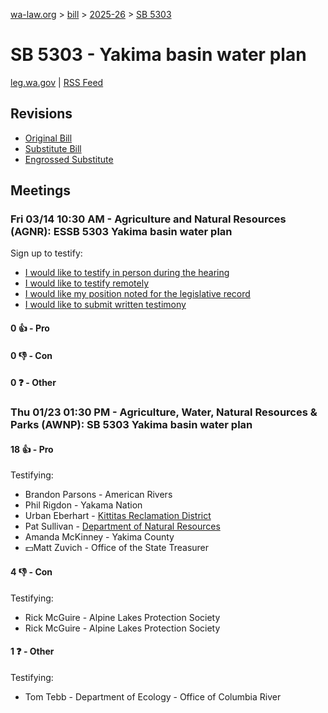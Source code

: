 [wa-law.org](/) > [bill](/bill/) > [2025-26](/bill/2025-26/) > [SB 5303](/bill/2025-26/sb/5303/)

# SB 5303 - Yakima basin water plan
[leg.wa.gov](https://app.leg.wa.gov/billsummary?BillNumber=5303&Year=2025&Initiative=false) | [RSS Feed](./rss.xml)

## Revisions
* [Original Bill](1/)
* [Substitute Bill](S/)
* [Engrossed Substitute](S.E/)

## Meetings
### Fri 03/14 10:30 AM - Agriculture and Natural Resources (AGNR): ESSB 5303 Yakima basin water plan
Sign up to testify:
* [I would like to testify in person during the hearing](https://app.leg.wa.gov/csi/Testifier/Add?chamber=House&mId=33006&aId=165405&caId=26258&tId=1)
* [I would like to testify remotely](https://app.leg.wa.gov/csi/Testifier/Add?chamber=House&mId=33006&aId=165405&caId=26258&tId=2)
* [I would like my position noted for the legislative record](https://app.leg.wa.gov/csi/Testifier/Add?chamber=House&mId=33006&aId=165405&caId=26258&tId=3)
* [I would like to submit written testimony](https://app.leg.wa.gov/csi/Testifier/Add?chamber=House&mId=33006&aId=165405&caId=26258&tId=4)

#### 0 👍 - Pro

#### 0 👎 - Con

#### 0 ❓ - Other

### Thu 01/23 01:30 PM - Agriculture, Water, Natural Resources & Parks (AWNP): SB 5303 Yakima basin water plan
#### 18 👍 - Pro
Testifying:
* Brandon Parsons - American Rivers
* Phil Rigdon - Yakama Nation
* Urban Eberhart - [Kittitas Reclamation District](/org/kittitas_reclamation_district/)
* Pat Sullivan - [Department of Natural Resources](/org/department_of_natural_resources/)
* Amanda McKinney - Yakima County
* 💵Matt Zuvich - Office of the State Treasurer

#### 4 👎 - Con
Testifying:
* Rick McGuire - Alpine Lakes Protection Society
* Rick McGuire - Alpine Lakes Protection Society

#### 1 ❓ - Other
Testifying:
* Tom Tebb - Department of Ecology - Office of Columbia River
